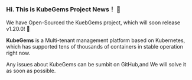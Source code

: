### Hi. This is KubeGems Project News！ 🎉


We have Open-Sourced the KuebGems project, which will soon release v1.20.0! 🎁

**KubeGems** is a Multi-tenant management platform based on Kubernetes, which has supported tens of thousands of containers in stable operation right now.

Any issues about KubeGems can be sumbit on GitHub,and We will solve it as soon as possible.
